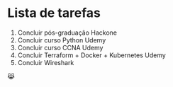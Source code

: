 # Lista de tarefas

1. Concluir pós-graduação Hackone
2. Concluir curso Python Udemy
3. Concluir curso CCNA Udemy
4. Concluir Terraform + Docker + Kubernetes Udemy
5.  Concluir Wireshark

:joy_cat:

